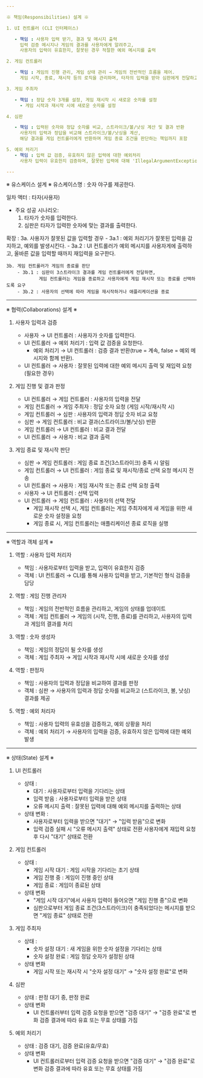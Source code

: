 ```yaml
---

※ 책임(Responsibilities) 설계 ※

1. UI 컨트롤러 (CLI 인터페이스)

   - 책임 : 사용자 입력 받기, 결과 및 메시지 출력
     입력 검증 메시지나 게임의 결과를 사용자에게 알려주고,
     사용자의 입력이 유효한지, 잘못된 경우 적절한 예외 메시지를 출력

2. 게임 컨트롤러

   - 책임 : 게임의 진행 관리, 게임 상태 관리 → 게임의 전반적인 흐름을 제어.
     게임 시작, 종료, 재시작 등의 로직을 관리하며, 타자의 입력을 받아 심판에게 전달하고, 심판의 판정 결과에 따라 게임의 상태를 업데이트

3. 게임 주최자

   - 책임 : 정답 숫자 3개를 설정, 게임 재시작 시 새로운 숫자를 설정
     - 게임 시작과 재시작 시에 새로운 숫자를 설정

4. 심판

   - 책임 : 입력된 숫자와 정답 숫자를 비교, 스트라이크/볼/낫싱 계산 및 결과 반환
     사용자의 입력과 정답을 비교해 스트라이크/볼/낫싱을 계산,
     해당 결과를 게임 컨트롤러에게 반환하며 게임 종료 조건을 판단하는 책임까지 포함

5. 예외 처리기
   - 책임 : 입력 값 검증, 유효하지 않은 입력에 대한 예외처리
     사용자 입력이 유효한지 검증하며, 잘못된 입력에 대해 'IllegalArgumentException'을 발생

---
```


※ 유스케이스 설계 ※
유스케이스명 : 숫자 야구를 제공한다.

일차 액터 : 타자(사용자)

- 주요 성공 시나리오:
  1. 타자가 숫자를 입력한다.
  2. 심판은 타자가 입력한 숫자에 맞는 결과를 출력한다.

확장 :
3a. 사용자가 잘못된 값을 입력할 경우 - 3a.1 : 예외 처리기가 잘못된 입력을 감지하고, 예외를 발생시킨다. - 3a.2 : UI 컨트롤러가 예외 메시지를 사용자게에 출력하고,
올바른 값을 입력할 때까지 재입력을 요구한다.

    3b. 게임 컨트롤러가 게임의 종료를 판단
        - 3b.1 : 심판이 3스트라이크 결과를 게임 컨트롤러에게 전달하면,
                게임 컨트롤러는 게임을 종료하고 사용자에게 게임 재시작 또는 종료를 선택하도록 요구
        - 3b.2 : 사용자의 선택에 따라 게임을 재시작하거나 애플리케이션을 종료

---

※ 협력(Collaborations) 설계 ※

1. 사용자 입력과 검증
   - 사용자 → UI 컨트롤러 : 사용자가 숫자를 입력한다.
   - UI 컨트롤러 → 예외 처리기 : 입력 값 검증을 요청한다.
     - 예외 처리기 → UI 컨트롤러 : 검증 결과 반환(true = 계속, false = 예외 메시지와 함께 반환).
   - UI 컨트롤러 → 사용자 : 잘못된 입력에 대한 예외 메시지 출력 및 재입력 요청 (필요한 경우)

2. 게임 진행 및 결과 판정
   - UI 컨트롤러 → 게임 컨트롤러 : 사용자의 입력을 전달
   - 게임 컨트롤러 → 게임 주최자 : 정답 숫자 요청 (게임 시작/재시작 시)
   - 게임 컨트롤러 → 심판 : 사용자의 입력과 정답 숫자 비교 요청
   - 심판 → 게임 컨트롤러 : 비교 결과(스트라이크/볼/낫싱) 반환
   - 게임 컨트롤러 → UI 컨트롤러 : 비교 결과 전달
   - UI 컨트롤러 → 사용자 : 비교 결과 출력

3. 게임 종료 및 재시작 판단
   - 심판 → 게임 컨트롤러 : 게임 종료 조건(3스트라이크) 충족 시 알림
   - 게임 컨트롤러 → UI 컨트롤러 : 게임 종료 및 재시작/종료 선택 요청 메시지 전송
   - UI 컨트롤러 → 사용자 : 게임 재시작 또는 종료 선택 요청 출력
   - 사용자 → UI 컨트롤러 : 선택 입력
   - UI 컨트롤러 → 게임 컨트롤러 : 사용자의 선택 전달
     - 게임 재시작 선택 시, 게임 컨트롤러는 게임 주최자에게 새 게임을 위한 새로운 숫자 설정을 요청
     - 게임 종료 시, 게임 컨트롤러는 애플리케이션 종료 로직을 실행

---

※ 역할과 객체 설계 ※

1. 역할 : 사용자 입력 처리자

   - 책임 : 사용자로부터 입력을 받고, 입력이 유효한지 검증
   - 객체 : UI 컨트롤러 → CLI를 통해 사용자 입력을 받고, 기본적인 형식 검증을 담당

2. 역할 : 게임 진행 관리자

   - 책임 : 게임의 전반적인 흐름을 관리하고, 게임의 상태를 업데이트
   - 객체 : 게임 컨트롤러 → 게임의 (시작, 진행, 종료)를 관리하고,
     사용자의 입력과 게임의 결과를 처리

3. 역할 : 숫자 생성자

   - 책임 : 게임의 정답이 될 숫자를 생성
   - 객체 : 게임 주최자 → 게임 시작과 재시작 시에 새로운 숫자를 생성

4. 역할 : 판정자
   - 책임 : 사용자의 입력과 정답을 비교하여 결과를 판정
   - 객체 : 심판 → 사용자의 입력과 정답 숫자를 비교하고 (스트라이크, 볼, 낫싱) 결과를 제공

5. 역할 : 예외 처리자
    - 책임 : 사용자 입력의 유효성을 검증하고, 예외 상황을 처리
    - 객체 : 예외 처리기 → 사용자의 입력을 검증, 유효하지 않은 입력에 대한 예외 발생
---

※ 상태(State) 설계 ※

1. UI 컨트롤러
    - 상태 :
        - 대기 : 사용자로부터 입력을 기다리는 상태
        - 입력 받음 : 사용자로부터 입력을 받은 상태
        - 오류 메시지 출력 : 잘못된 입력에 대해 예외 메시지를 출력하는 상태
    - 상태 변화 :
        - 사용자로부터 입력을 받으면 "대기" → "입력 받음"으로 변화
        - 입력 검증 실패 시 "오류 메시지 출력" 상태로 전환
            사용자에게 재입력 요청 후 다시 "대기" 상태로 전환

2. 게임 컨트롤러
    - 상태 :
        - 게임 시작 대기 : 게임 시작을 기다리는 초기 상태
        - 게임 진행 중 : 게임이 진행 중인 상태
        - 게임 종료 : 게임이 종료된 상태
    - 상태 변화
        - "게임 시작 대기"에서 사용자 입력이 들어오면 "게임 진행 중"으로 변화
        - 심판으로부터 게임 종료 조건(3스트라이크)이 충족되었다는 메시지를 받으면
            "게임 종료" 상태로 전환

3. 게임 주최자
    - 상태 :
        - 숫자 설정 대기 : 새 게임을 위한 숫자 설정을 기다리는 상태
        - 숫자 설정 완료 : 게임 정답 숫자가 설정된 상태
    - 상태 변화
        - 게임 시작 또는 재시작 시 "숫자 설정 대기" → "숫자 설정 완료"로 변화

4. 심판
    - 상태 : 판정 대기 중, 판정 완료
    - 상태 변화
        - UI 컨트롤러부터 입력 검증 요청을 받으면 "검증 대기" → "검증 완료"로 변화
            검증 결과에 따라 유효 또는 무효 상태를 가짐

5. 예외 처리기
    - 상태 : 검증 대기, 검증 완료(유효/무효)
    - 상태 변화
        - UI 컨트롤러로부터 입력 검증 요청을 받으면 "검증 대기" → "검증 완료"로 변화
            검증 결과에 따라 유효 또는 무효 상태를 가짐